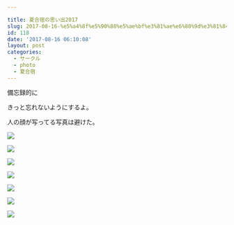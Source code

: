 ```yaml
---

title: 夏合宿の思い出2017
slug: 2017-08-16-%e5%a4%8f%e5%90%88%e5%ae%bf%e3%81%ae%e6%80%9d%e3%81%84%e5%87%ba2017
id: 118
date: '2017-08-16 06:10:08'
layout: post
categories:
  - サークル
  - photo
  - 夏合宿
---
```


備忘録的に

きっと忘れないようにするよ。

人の顔が写ってる写真は避けた。

![](https://cdn-ak.f.st-hatena.com/images/fotolife/p/peipeipe/20190630/20190630171433.jpg)

![](https://cdn-ak.f.st-hatena.com/images/fotolife/p/peipeipe/20190630/20190630171351.jpg)

![](https://cdn-ak.f.st-hatena.com/images/fotolife/p/peipeipe/20190630/20190630172150.jpg)

![](https://cdn-ak.f.st-hatena.com/images/fotolife/p/peipeipe/20190630/20190630172530.jpg)

![](https://cdn-ak.f.st-hatena.com/images/fotolife/p/peipeipe/20190630/20190630172308.jpg)

![](https://cdn-ak.f.st-hatena.com/images/fotolife/p/peipeipe/20190630/20190630170024.jpg)

![](https://cdn-ak.f.st-hatena.com/images/fotolife/p/peipeipe/20190630/20190630171944.jpg)
